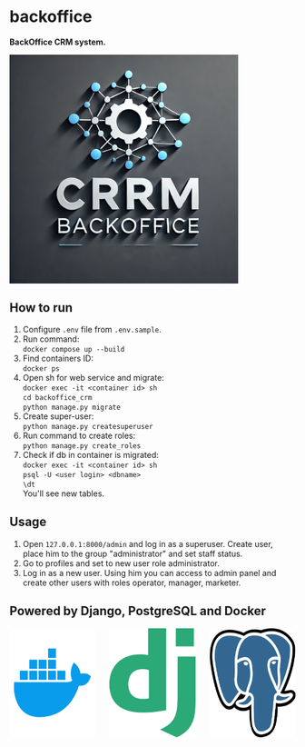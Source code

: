 # backoffice
**BackOffice CRM system.**

<div style="display: flex; justify-content: space-between;">
    <img src="./images/logo.webp" alt="Image 1" style="width: 80%;"/>
</div>

## How to run
1. Configure `.env` file from `.env.sample`.<br/>
2. Run command:<br/>
`docker compose up --build`<br/>
3. Find containers ID:<br/>
`docker ps`<br/>
4. Open sh for web service and migrate:<br/>
`docker exec -it <container id> sh`<br/>
`cd backoffice_crm`<br/>
`python manage.py migrate`<br/>
5. Create super-user:<br/>
`python manage.py createsuperuser`
6. Run command to create roles:<br/>
`python manage.py create_roles`
7. Check if db in container is migrated:<br/>
`docker exec -it <container id> sh`<br/>
`psql -U <user login> <dbname>`<br/>
`\dt`<br/>
You'll see new tables.
## Usage
1. Open `127.0.0.1:8000/admin` and log in as a superuser. Create user, place him to the group "administrator" and set staff status.
2. Go to profiles and set to new user role administrator. 
3. Log in as a new user. Using him you can access to admin panel and create other users with roles operator, manager, marketer.
## Powered by Django, PostgreSQL and Docker
<div style="display: flex; justify-content: space-between;">
    <img src="./images/docker.webp" alt="Image 1" style="width: 30%;"/>
    <img src="./images/django.png" alt="Image 2" style="width: 30%;"/>
    <img src="./images/postgres.png" alt="Image 3" style="width: 30%;"/>
</div>